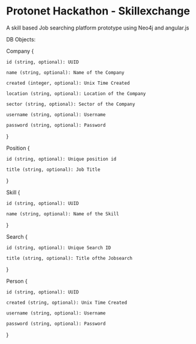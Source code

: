 Protonet Hackathon - Skillexchange
===================================

A skill based Job searching platform prototype using Neo4j and angular.js

DB Objects:

Company {

	id (string, optional): UUID

	name (string, optional): Name of the Company

	created (integer, optional): Unix Time Created

	location (string, optional): Location of the Company

	sector (string, optional): Sector of the Company

	username (string, optional): Username

	password (string, optional): Password

}

Position {

	id (string, optional): Unique position id

	title (string, optional): Job Title

}

Skill {

	id (string, optional): UUID

	name (string, optional): Name of the Skill

}

Search {

	id (string, optional): Unique Search ID

	title (string, optional): Title ofthe Jobsearch

}

Person {

	id (string, optional): UUID

	created (string, optional): Unix Time Created

	username (string, optional): Username

	password (string, optional): Password

}
